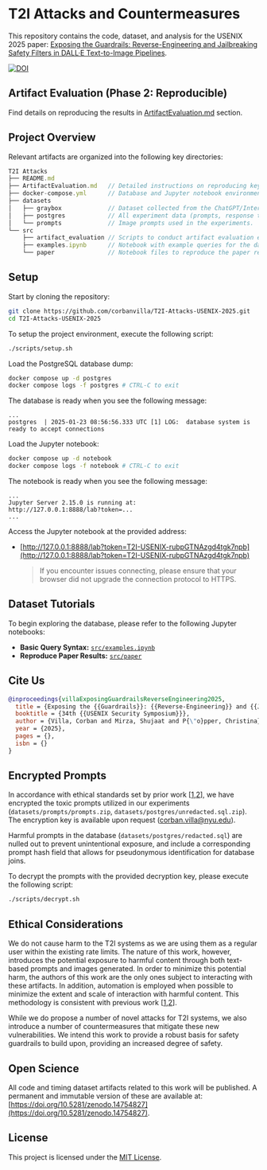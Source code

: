 # T2I Attacks and Countermeasures

This repository contains the code, dataset, and analysis for the USENIX 2025 paper: [Exposing the Guardrails: Reverse-Engineering and Jailbreaking Safety Filters in DALL·E Text-to-Image Pipelines](). 



[![DOI](https://zenodo.org/badge/DOI/10.5281/zenodo.14754827.svg)](https://doi.org/10.5281/zenodo.14754827)



## Artifact Evaluation (Phase 2: Reproducible)

Find details on reproducing the results in [ArtifactEvaluation.md](ArtifactEvaluation.md) section.


## Project Overview

Relevant artifacts are organized into the following key directories:

```js
T2I Attacks
├── README.md
├── ArtifactEvaluation.md   // Detailed instructions on reproducing key results.
├── docker-compose.yml      // Database and Jupyter notebook environment.
├── datasets
│   ├── graybox             // Dataset collected from the ChatGPT/Interface.
│   ├── postgres            // All experiment data (prompts, response times, requests, etc).
│   └── prompts             // Image prompts used in the experiments.
└── src
    ├── artifact_evaluation // Scripts to conduct artifact evaluation experiments.
    ├── examples.ipynb      // Notebook with example queries for the database.
    └── paper               // Notebook files to reproduce the paper results.
```


## Setup

Start by cloning the repository:
```bash
git clone https://github.com/corbanvilla/T2I-Attacks-USENIX-2025.git
cd T2I-Attacks-USENIX-2025
```

To setup the project environment, execute the following script:

```bash
./scripts/setup.sh
```

Load the PostgreSQL database dump:
```bash
docker compose up -d postgres
docker compose logs -f postgres # CTRL-C to exit
```

The database is ready when you see the following message:
```
...
postgres  | 2025-01-23 08:56:56.333 UTC [1] LOG:  database system is ready to accept connections
```

Load the Jupyter notebook:
```bash
docker compose up -d notebook
docker compose logs -f notebook # CTRL-C to exit
```

The notebook is ready when you see the following message:
```
...
Jupyter Server 2.15.0 is running at:
http://127.0.0.1:8888/lab?token=...
...
```

Access the Jupyter notebook at the provided address: 
- [http://127.0.0.1:8888/lab?token=T2I-USENIX-rubpGTNAzgd4tgk7npb](http://127.0.0.1:8888/lab?token=T2I-USENIX-rubpGTNAzgd4tgk7npb)
  > 
  > If you encounter issues connecting, please ensure that your browser did not upgrade the connection protocol to HTTPS.
  >


## Dataset Tutorials

To begin exploring the database, please refer to the following Jupyter notebooks:

- **Basic Query Syntax:** [`src/examples.ipynb`](src/examples.ipynb)
- **Reproduce Paper Results:** [`src/paper`](src/paper)


## Cite Us

```bibtex
@inproceedings{villaExposingGuardrailsReverseEngineering2025,
  title = {Exposing the {{Guardrails}}: {{Reverse-Engineering}} and {{Jailbreaking Safety Filters}} in {{DALL·E Text-to-Image Pipelines}}},
  booktitle = {34th {{USENIX Security Symposium}}},
  author = {Villa, Corban and Mirza, Shujaat and P{\"o}pper, Christina},
  year = {2025},
  pages = {},
  isbn = {}
}
```

## Encrypted Prompts

In accordance with ethical standards set by prior work [[1](https://github.com/Yuchen413/text2image_safety),[2](https://github.com/YitingQu/unsafe-diffusion)], we have encrypted the toxic prompts utilized in our experiments (`datasets/prompts/prompts.zip`, `datasets/postgres/unredacted.sql.zip`). The encryption key is available upon request (corban.villa@nyu.edu).

Harmful prompts in the database (`datasets/postgres/redacted.sql`) are nulled out to prevent unintentional exposure, and include a corresponding prompt hash field that allows for pseudonymous identification for database joins.

To decrypt the prompts with the provided decryption key, please execute the following script:
```bash
./scripts/decrypt.sh
```


## Ethical Considerations

We do not cause harm to the T2I systems as we are using them as a regular user within the existing rate limits. The nature of this work, however, introduces the potential exposure to harmful content through both text-based prompts and images generated. In order to minimize this potential harm, the authors of this work are the only ones subject to interacting with these artifacts. In addition, automation is employed when possible to minimize the extent and scale of interaction with harmful content. This methodology is consistent with previous work [[1](https://github.com/Yuchen413/text2image_safety),[2](https://github.com/YitingQu/unsafe-diffusion)].

While we do propose a number of novel attacks for T2I systems, we also introduce a number of countermeasures that mitigate these new vulnerabilities. We intend this work to provide a robust basis for safety guardrails to build upon, providing an increased degree of safety.

## Open Science

All code and timing dataset artifacts related to this work will be published. A permanent and immutable version of these are available at: [https://doi.org/10.5281/zenodo.14754827](https://doi.org/10.5281/zenodo.14754827).

## License

This project is licensed under the [MIT License](LICENSE).

